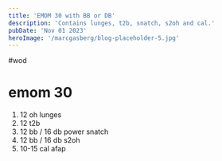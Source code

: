 ```yaml
---
title: 'EMOM 30 with BB or DB'
description: 'Contains lunges, t2b, snatch, s2oh and cal.'
pubDate: 'Nov 01 2023'
heroImage: '/marcgasberg/blog-placeholder-5.jpg'
---
```

#wod 
# emom 30
1. 12 oh lunges
2. 12 t2b
3. 12 bb / 16 db power snatch
4. 12 bb / 16 db s2oh
5. 10-15 cal afap
